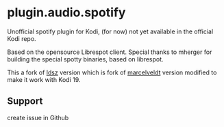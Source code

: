 # plugin.audio.spotify
Unofficial spotify plugin for Kodi, (for now) not yet available in the official Kodi repo.

Based on the opensource Librespot client. Special thanks to mherger for building the special spotty binaries, based on librespot.

This a fork of [ldsz](https://github.com/ldsz/plugin.audio.spotify) version which is fork of [marcelveldt](https://github.com/marcelveldt) version modified to make it work with Kodi 19.

## Support
create issue in Github
